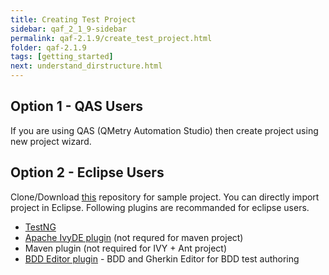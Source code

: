 ```yaml
---
title: Creating Test Project
sidebar: qaf_2_1_9-sidebar
permalink: qaf-2.1.9/create_test_project.html
folder: qaf-2.1.9
tags: [getting_started]
next: understand_dirstructure.html
---
```


## Option 1 - QAS Users

If you are using QAS (QMetry Automation Studio) then create project using new project wizard.

## Option 2 - Eclipse Users

Clone/Download [this]({{site.data.strings.blank_project_zip_url}}) repository for sample project.
You can directly import project in Eclipse. Following plugins are recommanded for eclipse users.

* [TestNG](http://testng.org/doc/eclipse.html)
* [Apache IvyDE plugin](https://ant.apache.org/ivy/ivyde/download.html) (not requred for maven project)
* Maven plugin (not required for IVY + Ant project)
* [BDD Editor plugin](https://qmetry.github.io/qaf/editor/bdd/eclipse/) - BDD and Gherkin Editor for BDD test authoring
